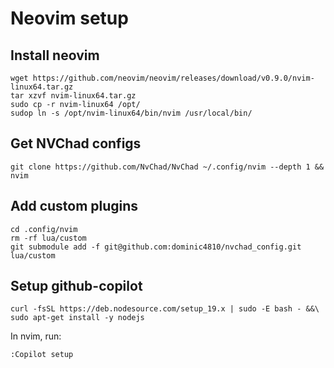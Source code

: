# Neovim setup

## Install neovim
```
wget https://github.com/neovim/neovim/releases/download/v0.9.0/nvim-linux64.tar.gz
tar xzvf nvim-linux64.tar.gz
sudo cp -r nvim-linux64 /opt/
sudop ln -s /opt/nvim-linux64/bin/nvim /usr/local/bin/
```

## Get NVChad configs
```
git clone https://github.com/NvChad/NvChad ~/.config/nvim --depth 1 && nvim
```

## Add custom plugins
```
cd .config/nvim
rm -rf lua/custom
git submodule add -f git@github.com:dominic4810/nvchad_config.git lua/custom
```

## Setup github-copilot
```
curl -fsSL https://deb.nodesource.com/setup_19.x | sudo -E bash - &&\
sudo apt-get install -y nodejs
```

In nvim, run:
```
:Copilot setup
```

